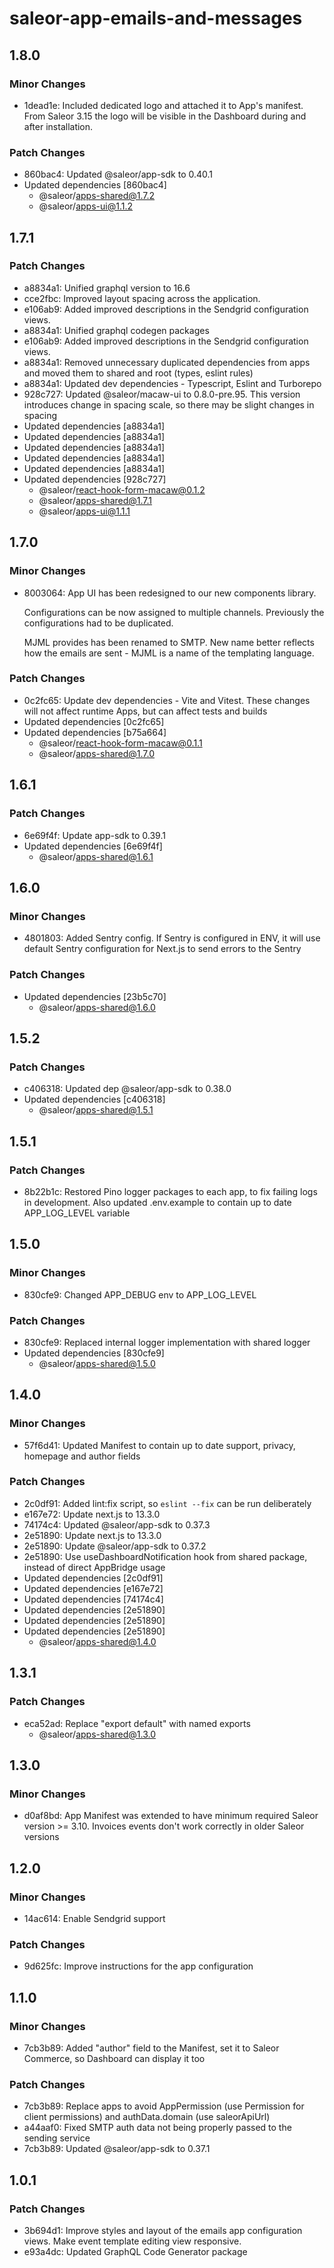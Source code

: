 # saleor-app-emails-and-messages

## 1.8.0

### Minor Changes

- 1dead1e: Included dedicated logo and attached it to App's manifest. From Saleor 3.15 the logo will be visible in the Dashboard during and after installation.

### Patch Changes

- 860bac4: Updated @saleor/app-sdk to 0.40.1
- Updated dependencies [860bac4]
  - @saleor/apps-shared@1.7.2
  - @saleor/apps-ui@1.1.2

## 1.7.1

### Patch Changes

- a8834a1: Unified graphql version to 16.6
- cce2fbc: Improved layout spacing across the application.
- e106ab9: Added improved descriptions in the Sendgrid configuration views.
- a8834a1: Unified graphql codegen packages
- e106ab9: Added improved descriptions in the Sendgrid configuration views.
- a8834a1: Removed unnecessary duplicated dependencies from apps and moved them to shared and root (types, eslint rules)
- a8834a1: Updated dev dependencies - Typescript, Eslint and Turborepo
- 928c727: Updated @saleor/macaw-ui to 0.8.0-pre.95. This version introduces change in spacing scale, so there may be slight changes in spacing
- Updated dependencies [a8834a1]
- Updated dependencies [a8834a1]
- Updated dependencies [a8834a1]
- Updated dependencies [a8834a1]
- Updated dependencies [a8834a1]
- Updated dependencies [928c727]
  - @saleor/react-hook-form-macaw@0.1.2
  - @saleor/apps-shared@1.7.1
  - @saleor/apps-ui@1.1.1

## 1.7.0

### Minor Changes

- 8003064: App UI has been redesigned to our new components library.

  Configurations can be now assigned to multiple channels. Previously the configurations had to be duplicated.

  MJML provides has been renamed to SMTP. New name better reflects how the emails are sent - MJML is a name of the templating language.

### Patch Changes

- 0c2fc65: Update dev dependencies - Vite and Vitest. These changes will not affect runtime Apps, but can affect tests and builds
- Updated dependencies [0c2fc65]
- Updated dependencies [b75a664]
  - @saleor/react-hook-form-macaw@0.1.1
  - @saleor/apps-shared@1.7.0

## 1.6.1

### Patch Changes

- 6e69f4f: Update app-sdk to 0.39.1
- Updated dependencies [6e69f4f]
  - @saleor/apps-shared@1.6.1

## 1.6.0

### Minor Changes

- 4801803: Added Sentry config. If Sentry is configured in ENV, it will use default Sentry configuration for Next.js to send errors to the Sentry

### Patch Changes

- Updated dependencies [23b5c70]
  - @saleor/apps-shared@1.6.0

## 1.5.2

### Patch Changes

- c406318: Updated dep @saleor/app-sdk to 0.38.0
- Updated dependencies [c406318]
  - @saleor/apps-shared@1.5.1

## 1.5.1

### Patch Changes

- 8b22b1c: Restored Pino logger packages to each app, to fix failing logs in development. Also updated .env.example to contain up to date APP_LOG_LEVEL variable

## 1.5.0

### Minor Changes

- 830cfe9: Changed APP_DEBUG env to APP_LOG_LEVEL

### Patch Changes

- 830cfe9: Replaced internal logger implementation with shared logger
- Updated dependencies [830cfe9]
  - @saleor/apps-shared@1.5.0

## 1.4.0

### Minor Changes

- 57f6d41: Updated Manifest to contain up to date support, privacy, homepage and author fields

### Patch Changes

- 2c0df91: Added lint:fix script, so `eslint --fix` can be run deliberately
- e167e72: Update next.js to 13.3.0
- 74174c4: Updated @saleor/app-sdk to 0.37.3
- 2e51890: Update next.js to 13.3.0
- 2e51890: Update @saleor/app-sdk to 0.37.2
- 2e51890: Use useDashboardNotification hook from shared package, instead of direct AppBridge usage
- Updated dependencies [2c0df91]
- Updated dependencies [e167e72]
- Updated dependencies [74174c4]
- Updated dependencies [2e51890]
- Updated dependencies [2e51890]
- Updated dependencies [2e51890]
  - @saleor/apps-shared@1.4.0

## 1.3.1

### Patch Changes

- eca52ad: Replace "export default" with named exports
  - @saleor/apps-shared@1.3.0

## 1.3.0

### Minor Changes

- d0af8bd: App Manifest was extended to have minimum required Saleor version >= 3.10. Invoices events don't work correctly in older Saleor versions

## 1.2.0

### Minor Changes

- 14ac614: Enable Sendgrid support

### Patch Changes

- 9d625fc: Improve instructions for the app configuration

## 1.1.0

### Minor Changes

- 7cb3b89: Added "author" field to the Manifest, set it to Saleor Commerce, so Dashboard can display it too

### Patch Changes

- 7cb3b89: Replace apps to avoid AppPermission (use Permission for client permissions) and authData.domain (use saleorApiUrl)
- a44aaf0: Fixed SMTP auth data not being properly passed to the sending service
- 7cb3b89: Updated @saleor/app-sdk to 0.37.1

## 1.0.1

### Patch Changes

- 3b694d1: Improve styles and layout of the emails app configuration views. Make event template editing view responsive.
- e93a4dc: Updated GraphQL Code Generator package
